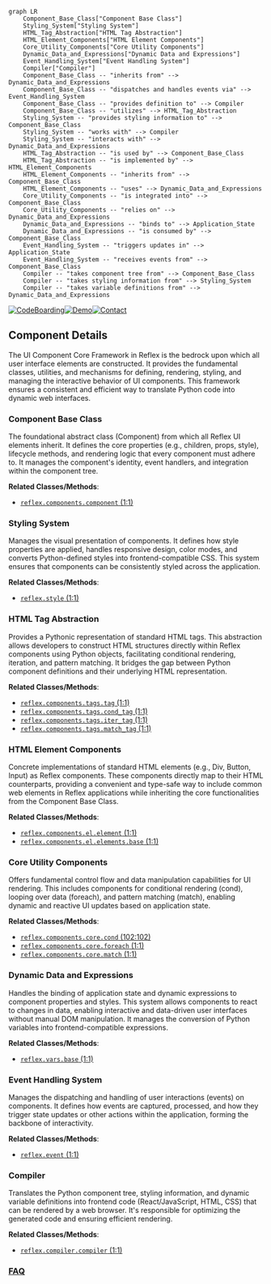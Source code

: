 ```mermaid
graph LR
    Component_Base_Class["Component Base Class"]
    Styling_System["Styling System"]
    HTML_Tag_Abstraction["HTML Tag Abstraction"]
    HTML_Element_Components["HTML Element Components"]
    Core_Utility_Components["Core Utility Components"]
    Dynamic_Data_and_Expressions["Dynamic Data and Expressions"]
    Event_Handling_System["Event Handling System"]
    Compiler["Compiler"]
    Component_Base_Class -- "inherits from" --> Dynamic_Data_and_Expressions
    Component_Base_Class -- "dispatches and handles events via" --> Event_Handling_System
    Component_Base_Class -- "provides definition to" --> Compiler
    Component_Base_Class -- "utilizes" --> HTML_Tag_Abstraction
    Styling_System -- "provides styling information to" --> Component_Base_Class
    Styling_System -- "works with" --> Compiler
    Styling_System -- "interacts with" --> Dynamic_Data_and_Expressions
    HTML_Tag_Abstraction -- "is used by" --> Component_Base_Class
    HTML_Tag_Abstraction -- "is implemented by" --> HTML_Element_Components
    HTML_Element_Components -- "inherits from" --> Component_Base_Class
    HTML_Element_Components -- "uses" --> Dynamic_Data_and_Expressions
    Core_Utility_Components -- "is integrated into" --> Component_Base_Class
    Core_Utility_Components -- "relies on" --> Dynamic_Data_and_Expressions
    Dynamic_Data_and_Expressions -- "binds to" --> Application_State
    Dynamic_Data_and_Expressions -- "is consumed by" --> Component_Base_Class
    Event_Handling_System -- "triggers updates in" --> Application_State
    Event_Handling_System -- "receives events from" --> Component_Base_Class
    Compiler -- "takes component tree from" --> Component_Base_Class
    Compiler -- "takes styling information from" --> Styling_System
    Compiler -- "takes variable definitions from" --> Dynamic_Data_and_Expressions
```
[![CodeBoarding](https://img.shields.io/badge/Generated%20by-CodeBoarding-9cf?style=flat-square)](https://github.com/CodeBoarding/GeneratedOnBoardings)[![Demo](https://img.shields.io/badge/Try%20our-Demo-blue?style=flat-square)](https://www.codeboarding.org/demo)[![Contact](https://img.shields.io/badge/Contact%20us%20-%20contact@codeboarding.org-lightgrey?style=flat-square)](mailto:contact@codeboarding.org)

## Component Details

The UI Component Core Framework in Reflex is the bedrock upon which all user interface elements are constructed. It provides the fundamental classes, utilities, and mechanisms for defining, rendering, styling, and managing the interactive behavior of UI components. This framework ensures a consistent and efficient way to translate Python code into dynamic web interfaces.

### Component Base Class
The foundational abstract class (Component) from which all Reflex UI elements inherit. It defines the core properties (e.g., children, props, style), lifecycle methods, and rendering logic that every component must adhere to. It manages the component's identity, event handlers, and integration within the component tree.


**Related Classes/Methods**:

- <a href="https://github.com/reflex-dev/reflex/blob/master/reflex/components/component.py#L1-L1" target="_blank" rel="noopener noreferrer">`reflex.components.component` (1:1)</a>


### Styling System
Manages the visual presentation of components. It defines how style properties are applied, handles responsive design, color modes, and converts Python-defined styles into frontend-compatible CSS. This system ensures that components can be consistently styled across the application.


**Related Classes/Methods**:

- <a href="https://github.com/reflex-dev/reflex/blob/master/reflex/style.py#L1-L1" target="_blank" rel="noopener noreferrer">`reflex.style` (1:1)</a>


### HTML Tag Abstraction
Provides a Pythonic representation of standard HTML tags. This abstraction allows developers to construct HTML structures directly within Reflex components using Python objects, facilitating conditional rendering, iteration, and pattern matching. It bridges the gap between Python component definitions and their underlying HTML representation.


**Related Classes/Methods**:

- <a href="https://github.com/reflex-dev/reflex/blob/master/reflex/components/tags/tag.py#L1-L1" target="_blank" rel="noopener noreferrer">`reflex.components.tags.tag` (1:1)</a>
- <a href="https://github.com/reflex-dev/reflex/blob/master/reflex/components/tags/cond_tag.py#L1-L1" target="_blank" rel="noopener noreferrer">`reflex.components.tags.cond_tag` (1:1)</a>
- <a href="https://github.com/reflex-dev/reflex/blob/master/reflex/components/tags/iter_tag.py#L1-L1" target="_blank" rel="noopener noreferrer">`reflex.components.tags.iter_tag` (1:1)</a>
- <a href="https://github.com/reflex-dev/reflex/blob/master/reflex/components/tags/match_tag.py#L1-L1" target="_blank" rel="noopener noreferrer">`reflex.components.tags.match_tag` (1:1)</a>


### HTML Element Components
Concrete implementations of standard HTML elements (e.g., Div, Button, Input) as Reflex components. These components directly map to their HTML counterparts, providing a convenient and type-safe way to include common web elements in Reflex applications while inheriting the core functionalities from the Component Base Class.


**Related Classes/Methods**:

- <a href="https://github.com/reflex-dev/reflex/blob/master/reflex/components/el/element.py#L1-L1" target="_blank" rel="noopener noreferrer">`reflex.components.el.element` (1:1)</a>
- <a href="https://github.com/reflex-dev/reflex/blob/master/reflex/components/el/elements/base.py#L1-L1" target="_blank" rel="noopener noreferrer">`reflex.components.el.elements.base` (1:1)</a>


### Core Utility Components
Offers fundamental control flow and data manipulation capabilities for UI rendering. This includes components for conditional rendering (cond), looping over data (foreach), and pattern matching (match), enabling dynamic and reactive UI updates based on application state.


**Related Classes/Methods**:

- <a href="https://github.com/reflex-dev/reflex/blob/master/reflex/components/core/cond.py#L102-L102" target="_blank" rel="noopener noreferrer">`reflex.components.core.cond` (102:102)</a>
- <a href="https://github.com/reflex-dev/reflex/blob/master/reflex/components/core/foreach.py#L1-L1" target="_blank" rel="noopener noreferrer">`reflex.components.core.foreach` (1:1)</a>
- <a href="https://github.com/reflex-dev/reflex/blob/master/reflex/components/core/match.py#L1-L1" target="_blank" rel="noopener noreferrer">`reflex.components.core.match` (1:1)</a>


### Dynamic Data and Expressions
Handles the binding of application state and dynamic expressions to component properties and styles. This system allows components to react to changes in data, enabling interactive and data-driven user interfaces without manual DOM manipulation. It manages the conversion of Python variables into frontend-compatible expressions.


**Related Classes/Methods**:

- <a href="https://github.com/reflex-dev/reflex/blob/master/reflex/vars/base.py#L1-L1" target="_blank" rel="noopener noreferrer">`reflex.vars.base` (1:1)</a>


### Event Handling System
Manages the dispatching and handling of user interactions (events) on components. It defines how events are captured, processed, and how they trigger state updates or other actions within the application, forming the backbone of interactivity.


**Related Classes/Methods**:

- <a href="https://github.com/reflex-dev/reflex/blob/master/reflex/event.py#L1-L1" target="_blank" rel="noopener noreferrer">`reflex.event` (1:1)</a>


### Compiler
Translates the Python component tree, styling information, and dynamic variable definitions into frontend code (React/JavaScript, HTML, CSS) that can be rendered by a web browser. It's responsible for optimizing the generated code and ensuring efficient rendering.


**Related Classes/Methods**:

- <a href="https://github.com/reflex-dev/reflex/blob/master/reflex/compiler/compiler.py#L1-L1" target="_blank" rel="noopener noreferrer">`reflex.compiler.compiler` (1:1)</a>




### [FAQ](https://github.com/CodeBoarding/GeneratedOnBoardings/tree/main?tab=readme-ov-file#faq)
